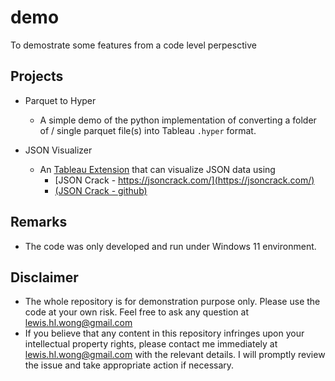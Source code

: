 # demo
To demostrate some features from a code level perpesctive

## Projects
- Parquet to Hyper
    - A simple demo of the python implementation of converting a folder of / single parquet file(s) into Tableau `.hyper` format.

- JSON Visualizer  
    - An [Tableau Extension](https://tableau.github.io/extensions-api/#) that can visualize JSON data using 
        - [JSON Crack - https://jsoncrack.com/](https://jsoncrack.com/)
        - [(JSON Crack - github)](https://github.com/AykutSarac/jsoncrack.com)
## Remarks
- The code was only developed and run under Windows 11 environment.

## Disclaimer
- The whole repository is for demonstration purpose only. Please use the code at your own risk. Feel free to ask any question at [lewis.hl.wong@gmail.com](mailto:lewis.hl.wong@gmail.com)
- If you believe that any content in this repository infringes upon your intellectual property rights, please contact me immediately at [lewis.hl.wong@gmail.com](mailto:lewis.hl.wong@gmail.com) with the relevant details. I will promptly review the issue and take appropriate action if necessary.